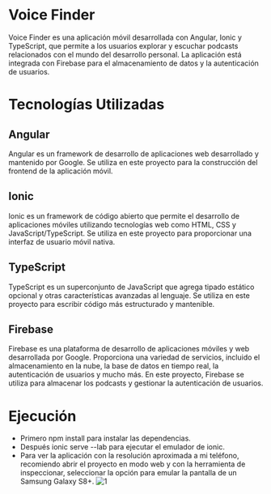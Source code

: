 # Voice Finder
Voice Finder es una aplicación móvil desarrollada con Angular, Ionic y TypeScript, que permite a los usuarios explorar y escuchar podcasts relacionados con el mundo del desarrollo personal. La aplicación está integrada con Firebase para el almacenamiento de datos y la autenticación de usuarios.

# Tecnologías Utilizadas
## Angular
Angular es un framework de desarrollo de aplicaciones web desarrollado y mantenido por Google. Se utiliza en este proyecto para la construcción del frontend de la aplicación móvil.

## Ionic
Ionic es un framework de código abierto que permite el desarrollo de aplicaciones móviles utilizando tecnologías web como HTML, CSS y JavaScript/TypeScript. Se utiliza en este proyecto para proporcionar una interfaz de usuario móvil nativa.

## TypeScript
TypeScript es un superconjunto de JavaScript que agrega tipado estático opcional y otras características avanzadas al lenguaje. Se utiliza en este proyecto para escribir código más estructurado y mantenible.

## Firebase
Firebase es una plataforma de desarrollo de aplicaciones móviles y web desarrollada por Google. Proporciona una variedad de servicios, incluido el almacenamiento en la nube, la base de datos en tiempo real, la autenticación de usuarios y mucho más. En este proyecto, Firebase se utiliza para almacenar los podcasts y gestionar la autenticación de usuarios.

# Ejecución

- Primero npm install para instalar las dependencias.
- Después ionic serve --lab para ejecutar el emulador de ionic. 
- Para ver la aplicación con la resolución aproximada a mi teléfono, recomiendo abrir el proyecto en modo web y con la herramienta de inspeccionar, seleccionar la opción para emular la pantalla de un Samsung Galaxy S8+.
![1](https://github.com/diegogomezgonza/front-voiceFinder/assets/93382813/e7b995df-573b-41a1-b3d2-a33a329d91c3)







